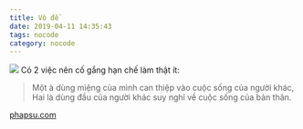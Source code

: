 ```yaml
---
title: Vô đề
date: 2019-04-11 14:35:43
tags: nocode
category: nocode
---
```

![](vode.gif)
Có 2 việc nên cố gắng hạn chế làm thật ít:
> Một à dùng miệng của mình can thiệp vào cuộc sống của người khác,
> Hai là dùng đầu của người khác suy nghĩ về cuộc sống của bản thân.

[phapsu.com](http://phapsu.com/post/175972486530/c%C3%B3-2-vi%E1%BB%87c-n%C3%AAn-c%E1%BB%91-g%E1%BA%AFng-h%E1%BA%A1n-ch%E1%BA%BF-l%C3%A0m-th%E1%BA%ADt-%C3%ADt-1-l%C3%A0)